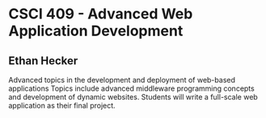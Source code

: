 # CSCI 409 - Advanced Web Application Development
## Ethan Hecker
Advanced topics in the development and deployment of web-based applications Topics include advanced middleware programming concepts and development of dynamic websites. Students will write a full-scale web application as their final project.